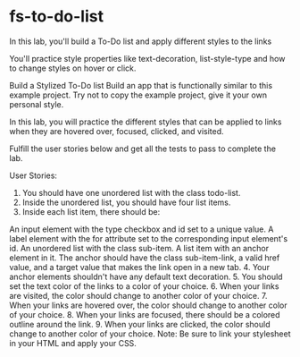 # fs-to-do-list

In this lab, you'll build a To-Do list and apply different styles to the links

You'll practice style properties like text-decoration, list-style-type and how to change styles on hover or click.

Build a Stylized To-Do list
Build an app that is functionally similar to this example project. Try not to copy the example project, give it your own personal style.

In this lab, you will practice the different styles that can be applied to links when they are hovered over, focused, clicked, and visited.

Fulfill the user stories below and get all the tests to pass to complete the lab.

User Stories:

1.  You should have one unordered list with the class todo-list.
2.  Inside the unordered list, you should have four list items.
3.  Inside each list item, there should be:

An input element with the type checkbox and id set to a unique value.
A label element with the for attribute set to the corresponding input element's id.
An unordered list with the class sub-item.
A list item with an anchor element in it. The anchor should have the class sub-item-link, a valid href value, and a target value that makes the link open in a new tab.
4.  Your anchor elements shouldn't have any default text decoration.
5.  You should set the text color of the links to a color of your choice.
6.  When your links are visited, the color should change to another color of your choice.
7.  When your links are hovered over, the color should change to another color of your choice.
8.  When your links are focused, there should be a colored outline around the link.
9.  When your links are clicked, the color should change to another color of your choice.
Note: Be sure to link your stylesheet in your HTML and apply your CSS.